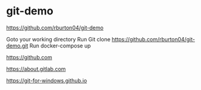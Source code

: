 
# git-demo

https://github.com/rburton04/git-demo

Goto your working directory
Run
Git clone https://github.com/rburton04/git-demo.git
Run docker-compose up 


https://github.com

https://about.gitlab.com

https://git-for-windows.github.io
